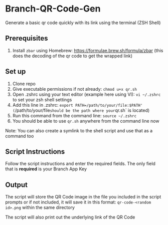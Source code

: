 # Branch-QR-Code-Gen
Generate a basic qr code quickly with its link using the terminal (ZSH Shell)

## Prerequisites
1. Install `zbar` using Homebrew: https://formulae.brew.sh/formula/zbar (this does the decoding of the qr code to get the wrapped link)

## Set up

1. Clone repo
2. Give executable permissions if not already: `chmod u+x qr.sh`
3. Open .zshrc using your text editor (example here using VI): `vi ~/.zshrc` to set your zsh shell settings
4. Add this line in .zshrc: `export PATH=/path/to/your/file:$PATH' (`/path/to/your/file` should be the path where your `qr.sh` is located)
5. Run this command from the command line: `source ~/.zshrc`
6. You should be able to use `qr.sh` anywhere from the command line now

Note: You can also create a symlink to the shell script and use that as a command too

## Script Instructions

Follow the script instructions and enter the required fields. The only field that is **required** is your Branch App Key

## Output

The script will store the QR Code image in the file you included in the script prompts or if not included, it will save it in this format: `qr-code-<random id>.png` within the same directory

The script will also print out the underlying link of the QR Code
